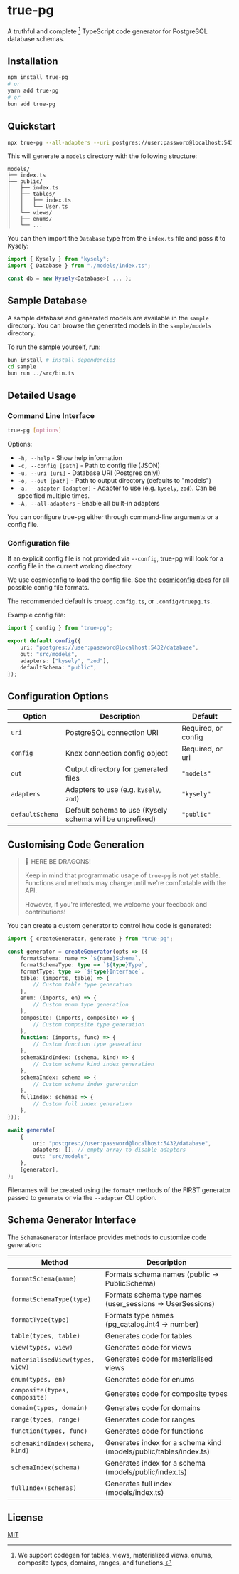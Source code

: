 # true-pg

A truthful and complete [^1] TypeScript code generator for PostgreSQL database schemas.

## Installation

```bash
npm install true-pg
# or
yarn add true-pg
# or
bun add true-pg
```

## Quickstart

```bash
npx true-pg --all-adapters --uri postgres://user:password@localhost:5432/database --out ./models
```

This will generate a `models` directory with the following structure:

```
models/
├── index.ts
├── public/
│   ├── index.ts
│   ├── tables/
│   │   ├── index.ts
│   │   └── User.ts
│   └── views/
│   ├── enums/
│   └── ...
```

You can then import the `Database` type from the `index.ts` file and pass it to Kysely:

```typescript
import { Kysely } from "kysely";
import { Database } from "./models/index.ts";

const db = new Kysely<Database>( ... );
```

## Sample Database

A sample database and generated models are available in the `sample` directory. You can browse the generated models in the `sample/models` directory.

To run the sample yourself, run:

```bash
bun install # install dependencies
cd sample
bun run ../src/bin.ts
```

## Detailed Usage

### Command Line Interface

```bash
true-pg [options]
```

Options:

-   `-h, --help` - Show help information
-   `-c, --config [path]` - Path to config file (JSON)
-   `-u, --uri [uri]` - Database URI (Postgres only!)
-   `-o, --out [path]` - Path to output directory (defaults to "models")
-   `-a, --adapter [adapter]` - Adapter to use (e.g. `kysely`, `zod`). Can be specified multiple times.
-   `-A, --all-adapters` - Enable all built-in adapters

You can configure true-pg either through command-line arguments or a config file.

### Configuration file

If an explicit config file is not provided via `--config`, true-pg will look for a config file in the current working directory.

We use cosmiconfig to load the config file. See the [cosmiconfig docs](https://github.com/cosmiconfig/cosmiconfig#usage-for-end-users) for all possible config file formats.

The recommended default is `truepg.config.ts`, or `.config/truepg.ts`.

Example config file:

```typescript
import { config } from "true-pg";

export default config({
	uri: "postgres://user:password@localhost:5432/database",
	out: "src/models",
	adapters: ["kysely", "zod"],
	defaultSchema: "public",
});
```

## Configuration Options

| Option          | Description                                              | Default             |
| --------------- | -------------------------------------------------------- | ------------------- |
| `uri`           | PostgreSQL connection URI                                | Required, or config |
| `config`        | Knex connection config object                            | Required, or uri    |
| `out`           | Output directory for generated files                     | `"models"`          |
| `adapters`      | Adapters to use (e.g. `kysely`, `zod`)                   | `"kysely"`          |
| `defaultSchema` | Default schema to use (Kysely schema will be unprefixed) | `"public"`          |

## Customising Code Generation

> 🔔 HERE BE DRAGONS!
>
> Keep in mind that programmatic usage of `true-pg` is not yet stable. Functions and methods may change until we're comfortable with the API.
>
> However, if you're interested, we welcome your feedback and contributions!

You can create a custom generator to control how code is generated:

```typescript
import { createGenerator, generate } from "true-pg";

const generator = createGenerator(opts => ({
	formatSchema: name => `${name}Schema`,
	formatSchemaType: type => `${type}Type`,
	formatType: type => `${type}Interface`,
	table: (imports, table) => {
		// Custom table type generation
	},
	enum: (imports, en) => {
		// Custom enum type generation
	},
	composite: (imports, composite) => {
		// Custom composite type generation
	},
	function: (imports, func) => {
		// Custom function type generation
	},
	schemaKindIndex: (schema, kind) => {
		// Custom schema kind index generation
	},
	schemaIndex: schema => {
		// Custom schema index generation
	},
	fullIndex: schemas => {
		// Custom full index generation
	},
}));

await generate(
	{
		uri: "postgres://user:password@localhost:5432/database",
		adapters: [], // empty array to disable adapters
		out: "src/models",
	},
	[generator],
);
```

Filenames will be created using the `format*` methods of the FIRST generator passed to `generate` or via the `--adapter` CLI option.

## Schema Generator Interface

The `SchemaGenerator` interface provides methods to customize code generation:

| Method                          | Description                                                       |
| ------------------------------- | ----------------------------------------------------------------- |
| `formatSchema(name)`            | Formats schema names (public -> PublicSchema)                     |
| `formatSchemaType(type)`        | Formats schema type names (user_sessions -> UserSessions)         |
| `formatType(type)`              | Formats type names (pg_catalog.int4 -> number)                    |
| `table(types, table)`           | Generates code for tables                                         |
| `view(types, view)`             | Generates code for views                                          |
| `materialisedView(types, view)` | Generates code for materialised views                             |
| `enum(types, en)`               | Generates code for enums                                          |
| `composite(types, composite)`   | Generates code for composite types                                |
| `domain(types, domain)`         | Generates code for domains                                        |
| `range(types, range)`           | Generates code for ranges                                         |
| `function(types, func)`         | Generates code for functions                                      |
| `schemaKindIndex(schema, kind)` | Generates index for a schema kind (models/public/tables/index.ts) |
| `schemaIndex(schema)`           | Generates index for a schema (models/public/index.ts)             |
| `fullIndex(schemas)`            | Generates full index (models/index.ts)                            |

## License

[MIT](LICENSE)

[^1]: We support codegen for tables, views, materialized views, enums, composite types, domains, ranges, and functions.
